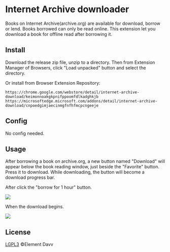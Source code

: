 # Internet Archive downloader

Books on Internet Archive(archive.org) are available for download, borrow or lend. Books borrowed can only be read online. This extension let you download a book for offline read after borrowing it.

## Install
Download the release zip file, unzip to a directory. Then from Extension Manager of Browsers, click "Load unpacked" button and select the directory.

Or install from Browser Extension Repository:
```
https://chrome.google.com/webstore/detail/internet-archive-download/keimonnoakgkpnifppoomfdlkadghkjb
https://microsoftedge.microsoft.com/addons/detail/internet-archive-download/cnpoedgimjaecinmgfnfhfmcpcngeeje
```

## Config
No config needed.

## Usage
After borrowing a book on archive.org, a new button named "Download" will appear below the book reading window, just beside the "Favorite" button. Press it to download. While downloading, the button will become a download progress bar.

After click the "borrow for 1 hour" button.

<image src="resources/borrow.png">

When the download begins.

<image src="resources/download.png">

## License
[LGPL3](LICENSE) ©Element Davv

